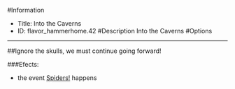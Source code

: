 #Information
 - Title: Into the Caverns
 - ID: flavor_hammerhome.42
#Description
Into the Caverns
#Options

___
##Ignore the skulls, we must continue going forward!

###Efects:<ul><li>the event [Spiders!](../events/spiders.md) happens</li></ul>
